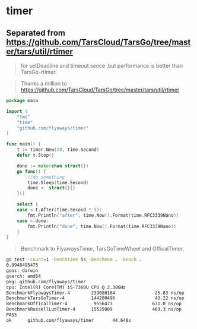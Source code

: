 # timer

## Separated from https://github.com/TarsCloud/TarsGo/tree/master/tars/util/rtimer

> for setDeadline and timeout sence ,but performance is better than TarsGo-rtimer.

> Thanks a million to https://github.com/TarsCloud/TarsGo/tree/master/tars/util/rtimer

```go
package main

import (
	"fmt"
	"time"
	"github.com/flyaways/timer"
)

func main() {
	t := timer.New(20, time.Second)
	defer t.Stop()

	done := make(chan struct{})
	go func() {
		//do something
		time.Sleep(time.Second)
		done <- struct{}{}
	}()

	select {
	case <-t.After(time.Second * 5):
		fmt.Println("after", time.Now().Format(time.RFC3339Nano))
	case <-done:
		fmt.Println("done", time.Now().Format(time.RFC3339Nano))
	}
}
```

> Benchmark to FlyawaysTimer, TarsGoTimeWheel and OfficalTimer.


```sh
go test -count=1 -benchtime 5s -benchmem . -bench .
0.9948495475
goos: darwin
goarch: amd64
pkg: github.com/flyaways/timer
cpu: Intel(R) Core(TM) i5-7360U CPU @ 2.30GHz
BenchmarkFlyawaysTimer-4        239080164               25.83 ns/op            0 B/op          0 allocs/op
BenchmarkTarsGoTimer-4          144200496               43.22 ns/op            0 B/op          0 allocs/op
BenchmarkOfficalTimer-4          9556473               671.0 ns/op           206 B/op          3 allocs/op
BenchmarkRussellLuoTimer-4      15525009               463.3 ns/op           167 B/op          2 allocs/op
PASS
ok      github.com/flyaways/timer       44.648s
```
